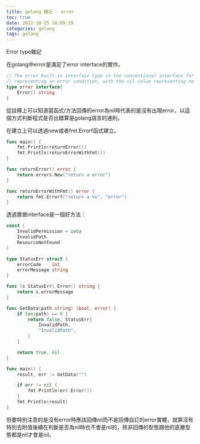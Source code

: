 ```yaml
---
title: golang 雜記 - error
toc: true
date: 2022-10-25 18:09:19
categories: golang
tags: golang
---
```


Error type雜記

<!-- more -->

在golang中error是滿足了error interface的實作。

```go
// The error built-in interface type is the conventional interface for
// representing an error condition, with the nil value representing no error.
type error interface{
    Error() string
}
```

從註釋上可以知道當函式/方法回傳的error為nil時代表的是沒有出現error，以這個方式判斷程式是否出錯算是golang語言的通則。

在建立上可以透過new或者fmt.Errorf函式建立。

```go
func main() {
	fmt.Println(returnError())
	fmt.Println(returnErrorWithFmt())
}

func returnError() error {
	return errors.New("return a error")
}

func returnErrorWithFmt() error {
	return fmt.Errorf("return a %v", "error")
}
```

透過實做interface是一個好方法：

```go
const (
	InvalidPermission = iota
	InvalidPath
	ResourceNotFound
)

type StatusErr struct {
	errorCode    int
	errorMessage string
}

func (s StatusErr) Error() string {
	return s.errorMessage
}

func GetData(path string) (bool, error) {
	if len(path) == 0 {
		return false, StatusErr{
			InvalidPath,
			"InvalidPath",
		}
	}

	return true, nil
}

func main() {
	result, err := GetData("")

	if err != nil {
		fmt.Println(err.Error())
	}
	fmt.Println(result)
}

```

但要特別注意的是沒有error時應該回傳nil而不是回傳自訂的error實體，就算沒有特別去附值後續在判斷是否為nil時也不會是nil的，除非回傳的型態跟他的底層型態都是nil才會是nil。